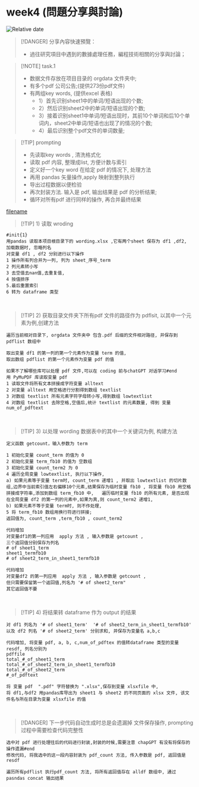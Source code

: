 # week4 (問題分享與討論)

![Relative date](https://img.shields.io/date/1682854015?color=%239035&label=last%20update%3A&logo=anchor)

>[!DANGER] 分享內容快速預覽：
>
>- 過往研究項目中遇到的數據處理任務，編程技術相關的分享與討論；

> [!NOTE] task.1
>
> - 数据文件存放在项目目录的 orgdata 文件夹中;
> - 有多个pdf 公司公告;(提供273份pdf文件)
> - 有两组key words, (提供excel 表格)
>   - 1）首先识别sheet1中的单词/短语出现的个数;
>   - 2）然后识别sheet2中的单词/短语出现的个数;
>   - 3）接着识别sheet1中单词/短语出现时，其前10个单词和后10个单词内，sheet2中单词/短语也出现了的情况的个数;
>   - 4）最后识别整个pdf文件的单词数量;

> [!TIP] prompting
>
> - 先读取key words , 清洗格式化
> - 读取 pdf 内容, 整理成list, 方便计数与索引
> - 定义好一个key word 在给定 pdf 的情况下, 处理方法
> - 再用 pandas 矢量操作,apply 映射到整列执行
> - 导出过程数据以便检验
> - 再次封装方法. 输入是 pdf,  输出结果是 pdf 的分析结果;
> - 循环对所有pdf 进行同样的操作, 再合并最终结果



[filename](https://raw.githubusercontent.com/iihciyekub/codecopilot.polyU/main/docs/drawio/dataFL1.drawio ':include :type=xml')



> [!TIP]  1) 读取 wroding


```
#init{1}
用pandas 读取本项目根目录下的 wording.xlsx ,它有两个sheet 保存为 df1 ,df2, 加载数据时, 忽略列名
对变量 df1 , df2 分别进行以下操作
1 操作所有列合并为一列, 列为 sheet_序号_term
2 列元素转小写
3 去空值去nan值,去重复值,
4 按值排序
5.最后重置索引
6 转为 dataframe 类型
```
<br>

> [!TIP]  2) 获取目录文件夹下所有pdf 文件的路径作为 pdflsit, 以其中一个元素为例,创建方法

```
遍历当前相对目录下, orgdata 文件夹中 包含.pdf 后缀的文件相对路径, 并保存到 pdflist 数组中
```


```
取出变量 df1 的第一列的第一个元素作为变量 term 的值,
取出数组 pdflist 的第一个元素作为变量 pdf 的值
```

```
如果不了解哪些库可以处理 pdf 文件,可以在 coding 前与chatGPT 对话学习#end
用 PyMuPDF 库读取变量 pdf
1 读取文件将所有文本拼接成字符变量 alltext
2 对变量 alltext 用空格进行分割得到数组 textlist
3 对数组 textlist 所有元素字符字母转小写,得到数组 lowtextlist
4 对数组 textlist 去除空格,空值后,统计 textlist 的元素数量, 得到 变量 num_of_pdftext
```
<br>

> [!TIP]  3) 以处理  wording  数据表中的其中一个关键词为例, 构建方法

```
定义函数 getcount，输入参数为 term 

1 初始化变量 count_term 的值为 0
2 初始化变量 term_fb10 的值为 空数组
3 初始化变量 count_term2 为 0 
4 遍历全局变量 lowtextlist, 执行以下操作,
a) 如果元素等于变量 term时, count_term 递增1 , 并取出 lowtextlist 的切片数组,边界中当前索引值左右偏移10个元素,结果保存为临时变量 fb10 , 将变量 fb10 用空格拼接成字符串,添加到数组 term_fb10 中,   遍历临时变量 fb10 的所有元素, 是否出现在全局变量 df2 的第一列的元素中,如果为真,则 count_term2 递增1,
b) 如果元素不等于变量 term时, 则不作处理,
5 将 term_fb10 数组用换行符进行拼接;
返回值为, count_term ,term_fb10 , count_term2 
```

```
代码增加
对变量df1的第一列应用  apply 方法 , 输入参数是 getcount ,
三个返回值分别保存为列名
# of sheet1_term
sheet1_termfb10
# of sheet2_term_in_sheet1_termfb10
```

```
代码增加 
对变量df2 的第一列应用  apply 方法 , 输入参数是 getcount ,
但只需要保留第一个返回值,列名为 '# of sheet2_term"
其它返回值不要
```
<br>

> [!TIP]  4)  将结果转 dataframe 作为 output 的结果

```
对 df1 列名为 '# of sheet1_term'  '# of sheet2_term_in_sheet1_termfb10' 以及 df2 列名 '# of sheet2_term' 分别求和, 并保存为变量名 a,b,c
```

```
代码增加, 将变量 pdf, a, b, c,num_of_pdftex 的值转dataframe 类型的变量 resdf, 列名分别为
pdffile
total_#_of_sheet1_term
total_#_of_sheet2_term_in_sheet1_termfb10
total_#_of_sheet2_term
#_of_pdftext
```

```
将 变量 pdf  ".pdf" 字符替换为 ".xlsx",保存到变量 xlsxfile 中,
将 df1,与df2 用pandas库导出为 sheet1 与 sheet2 的不同页面的 xlsx 文件, 该文件名与所在目录为变量 xlsxfile 的值
```

<br>

> [!DANGER]
> 下一步代码自动生成时总是会遗漏掉 文件保存操作, prompting 过程中需要检查代码完整性

```
选中对 pdf 进行处理往后的代码进行封装,封装的时候,需要注意 chapGPT 有没有将保存的操作遗漏#end
修改代码, 将我选中的这一段内容封装为 pdf_count 方法, 传入参数是 pdf, 返回值是 resdf
```

```
遍历所有pdflist 执行pdf_count 方法, 将所有返回值存在 alldf 数组中, 通过 pasndas concat 输出结果
```



